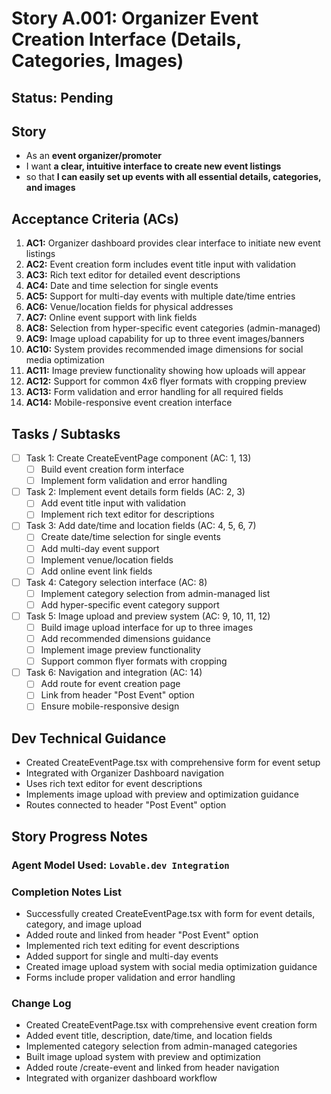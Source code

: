 # Story A.001: Organizer Event Creation Interface (Details, Categories, Images)

## Status: Pending

## Story

- As an **event organizer/promoter**
- I want **a clear, intuitive interface to create new event listings**
- so that **I can easily set up events with all essential details, categories, and images**

## Acceptance Criteria (ACs)

1. **AC1:** Organizer dashboard provides clear interface to initiate new event listings
2. **AC2:** Event creation form includes event title input with validation
3. **AC3:** Rich text editor for detailed event descriptions
4. **AC4:** Date and time selection for single events
5. **AC5:** Support for multi-day events with multiple date/time entries
6. **AC6:** Venue/location fields for physical addresses
7. **AC7:** Online event support with link fields
8. **AC8:** Selection from hyper-specific event categories (admin-managed)
9. **AC9:** Image upload capability for up to three event images/banners
10. **AC10:** System provides recommended image dimensions for social media optimization
11. **AC11:** Image preview functionality showing how uploads will appear
12. **AC12:** Support for common 4x6 flyer formats with cropping preview
13. **AC13:** Form validation and error handling for all required fields
14. **AC14:** Mobile-responsive event creation interface

## Tasks / Subtasks

- [ ] Task 1: Create CreateEventPage component (AC: 1, 13)
  - [ ] Build event creation form interface
  - [ ] Implement form validation and error handling
- [ ] Task 2: Implement event details form fields (AC: 2, 3)
  - [ ] Add event title input with validation
  - [ ] Implement rich text editor for descriptions
- [ ] Task 3: Add date/time and location fields (AC: 4, 5, 6, 7)
  - [ ] Create date/time selection for single events
  - [ ] Add multi-day event support
  - [ ] Implement venue/location fields
  - [ ] Add online event link fields
- [ ] Task 4: Category selection interface (AC: 8)
  - [ ] Implement category selection from admin-managed list
  - [ ] Add hyper-specific event category support
- [ ] Task 5: Image upload and preview system (AC: 9, 10, 11, 12)
  - [ ] Build image upload interface for up to three images
  - [ ] Add recommended dimensions guidance
  - [ ] Implement image preview functionality
  - [ ] Support common flyer formats with cropping
- [ ] Task 6: Navigation and integration (AC: 14)
  - [ ] Add route for event creation page
  - [ ] Link from header "Post Event" option
  - [ ] Ensure mobile-responsive design

## Dev Technical Guidance

- Created CreateEventPage.tsx with comprehensive form for event setup
- Integrated with Organizer Dashboard navigation
- Uses rich text editor for event descriptions
- Implements image upload with preview and optimization guidance
- Routes connected to header "Post Event" option

## Story Progress Notes

### Agent Model Used: `Lovable.dev Integration`

### Completion Notes List

- Successfully created CreateEventPage.tsx with form for event details, category, and image upload
- Added route and linked from header "Post Event" option
- Implemented rich text editing for event descriptions
- Added support for single and multi-day events
- Created image upload system with social media optimization guidance
- Forms include proper validation and error handling

### Change Log

- Created CreateEventPage.tsx with comprehensive event creation form
- Added event title, description, date/time, and location fields
- Implemented category selection from admin-managed categories
- Built image upload system with preview and optimization
- Added route /create-event and linked from header navigation
- Integrated with organizer dashboard workflow 